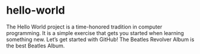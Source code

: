 # hello-world
The Hello World project is a time-honored tradition in computer programming. It is a simple exercise that gets you started when learning something new. Let’s get started with GitHub!
The Beatles Revolver Album is the best Beatles Album.
